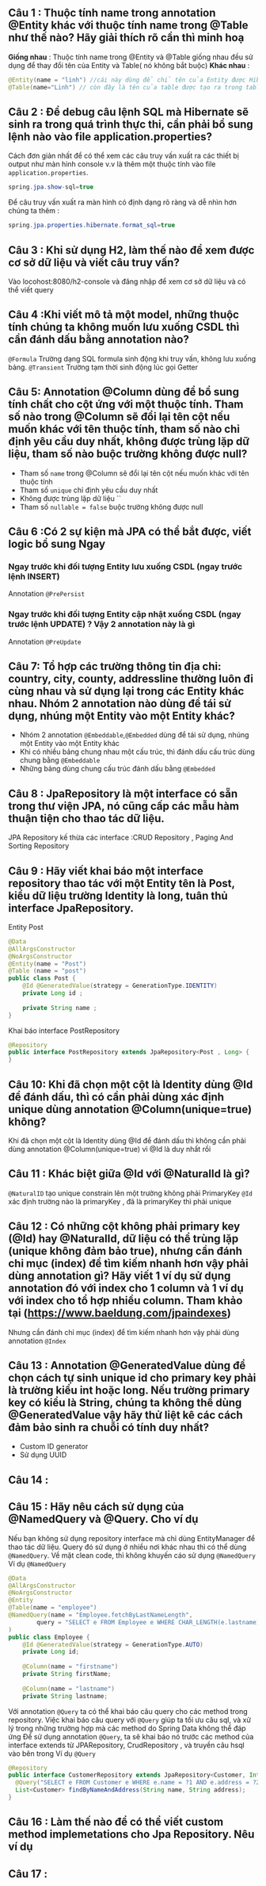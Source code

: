 ## Câu 1 : Thuộc tính name trong annotation @Entity khác với thuộc tính name trong @Table như thế nào? Hãy giải thích rõ cần thì minh hoạ
 **Giống nhau** : Thuộc tính name trong @Entity và @Table giống nhau đều sử dụng để thay đổi tên của Entity và Table( nó không bắt buộc)
 **Khác nhau** : 
 ```java
 @Entity(name = "linh") //cái này dùng để chỉ tên của Entity được Hibernate quản lsy 
 @Table(name="Linh") // còn đây là tên của table được tạo ra trong table 
 ```

## Câu 2 : Để debug câu lệnh SQL mà Hibernate sẽ sinh ra trong quá trình thực thi, cần phải bổ sung lệnh nào vào file application.properties?
Cách đơn giản nhất để có thể xem các câu truy vấn xuất ra các thiết bị output như màn hình console v.v là thêm một thuộc tính vào file `application.properties`.
```java
spring.jpa.show-sql=true
```
Để câu truy vấn xuất ra màn hình có định dạng rõ ràng và dễ nhìn hơn chúng ta thêm :
```java
spring.jpa.properties.hibernate.format_sql=true
```
## Câu 3 : Khi sử dụng H2, làm thế nào để xem được cơ sở dữ liệu và viết câu truy vấn?
Vào locohost:8080/h2-console và đăng nhập để xem cơ sở dữ liệu và có thể viết query 
## Câu 4 :Khi viết mô tả một model, những thuộc tính chúng ta không muốn lưu xuống CSDL thì cần đánh dấu bằng annotation nào?
`@Formula` Trường dạng SQL formula sinh động khi truy vấn, không lưu xuống bảng. 
`@Transient` Trường tạm thời sinh động lúc gọi Getter

## Câu 5: Annotation @Column dùng để bổ sung tính chất cho cột ứng với một thuộc tính. Tham số nào trong @Column sẽ đổi lại tên cột nếu muốn khác với tên thuộc tính, tham số nào chỉ định yêu cầu duy nhất, không được trùng lặp dữ liệu, tham số nào buộc trường không được null?
* Tham số `name` trong @Column sẽ đổi lại tên cột nếu muốn khác với tên thuộc tính
* Tham số `unique` chỉ định yêu cầu duy nhất 
* Không được trùng lặp dữ liệu ``
* Tham số `nullable = false` buộc trường không được null
## Câu 6 :Có 2 sự kiện mà JPA có thể bắt được, viết logic bổ sung Ngay
### Ngay trước khi đối tượng Entity lưu xuống CSDL (ngay trước lệnh INSERT)  
Annotation `@PrePersist`
### Ngay trước khi đối tượng Entity cập nhật xuống CSDL (ngay trước lệnh UPDATE) ? Vậy 2 annotation này là gì
Annotation `@PreUpdate`
## Câu 7: Tổ hợp các trường thông tin địa chỉ: country, city, county, addressline thường luôn đi cùng nhau và sử dụng lại trong các Entity khác nhau. Nhóm 2 annotation nào dùng để tái sử dụng, nhúng một Entity vào một Entity khác? 
* Nhóm 2 annotation `@Embeddable`,`@Embedded`  dùng để tái sử dụng, nhúng một Entity vào một Entity khác 
* Khi có nhiều bảng chung nhau một cấu trúc, thì đánh dấu cấu trúc dùng chung bằng `@Embeddable`
* Những bảng dùng chung cấu trúc đánh dấu bằng `@Embedded`
## Câu 8 : JpaRepository là một interface có sẵn trong thư viện JPA, nó cũng cấp các mẫu hàm thuận tiện cho thao tác dữ liệu. 
 JPA Repository kế thừa các interface :CRUD Repository , Paging And Sorting Repository

## Câu 9 : Hãy viết khai báo một interface repository thao tác với một Entity tên là Post, kiểu dữ liệu trường Identity là long, tuân thủ interface JpaRepository.
Entity Post 
```java
@Data
@AllArgsConstructor
@NoArgsConstructor
@Entity(name = "Post")
@Table (name = "post")
public class Post {
    @Id @GeneratedValue(strategy = GenerationType.IDENTITY)
    private Long id ;
    
    private String name ; 
}
```
Khai báo interface PostRepository
```java 
@Repository
public interface PostRepository extends JpaRepository<Post , Long> {
}
```
## Câu 10: Khi đã chọn một cột là Identity dùng @Id để đánh dấu, thì có cần phải dùng xác định unique dùng annotation @Column(unique=true) không? 
Khi đã chọn một cột là Identity dùng @Id để đánh dấu thì không cần phải dùng annotation @Column(unique=true) vì @Id là duy nhất rồi

## Câu 11 : Khác biệt giữa @Id với @NaturalId là gì? 
`@NaturalID` tạo unique constrain lên một trường không phải PrimaryKey 
`@Id` xác định trường nào là primaryKey , đã là primaryKey thì  phải unique 

## Câu 12 : Có những cột không phải primary key (@Id) hay @NaturalId, dữ liệu có thể trùng lặp (unique không đảm bảo true), nhưng cần đánh chỉ mục (index) để tìm kiếm nhanh hơn vậy phải dùng annotation gì? Hãy viết 1 ví dụ sử dụng annotation đó với index cho 1 column và 1 ví dụ với index cho tổ hợp nhiều column. Tham khảo tại (https://www.baeldung.com/jpaindexes)
 Nhưng cần đánh chỉ mục (index) để tìm kiếm nhanh hơn vậy phải dùng annotation `@Index`

## Câu 13 : Annotation @GeneratedValue dùng để chọn cách tự sinh unique id cho primary key phải là trường kiểu int hoặc long. Nếu trường primary key có kiểu là String, chúng ta không thể dùng @GeneratedValue vậy hãy thử liệt kê các cách đảm bảo sinh ra chuỗi có tính duy nhất?
* Custom ID generator
* Sử dụng UUID 

## Câu 14 : 
## Câu 15 : Hãy nêu cách sử dụng của @NamedQuery và @Query. Cho ví dụ
Nếu bạn không sử dụng repository interface mà chỉ dùng EntityManager để thao tác dữ liệu. Query đó
sử dụng ở nhiều nơi khác nhau thì có thể dùng `@NamedQuery`.
Về mặt clean code, thì không khuyến cáo sử dụng `@NamedQuery`
Ví dụ `@NamedQuery`
```java
@Data
@AllArgsConstructor
@NoArgsConstructor
@Entity
@Table(name = "employee")
@NamedQuery(name = "Employee.fetchByLastNameLength",
        query = "SELECT e FROM Employee e WHERE CHAR_LENGTH(e.lastname) =:length "
)
public class Employee {
    @Id @GeneratedValue(strategy = GenerationType.AUTO)
    private Long id;
 
    @Column(name = "firstname")
    private String firstName;
 
    @Column(name = "lastname")
    private String lastname;
```
Với annotation `@Query` ta có thể khai báo câu query cho các method trong repository.
Việc khai báo câu query với `@Query` giúp ta tối ưu câu sql, và xử lý trong những trường hợp mà các method do Spring Data không thể đáp ứng
Để sử dụng annotation `@Query`, ta sẽ khai báo nó trước các method của interface extends từ JPARepository, CrudRepository , và truyền câu hsql vào bên trong
Ví dụ `@Query`
```java
@Repository
public interface CustomerRepository extends JpaRepository<Customer, Integer> {
  @Query("SELECT e FROM Customer e WHERE e.name = ?1 AND e.address = ?2")
  List<Customer> findByNameAndAddress(String name, String address);
}
```
## Câu 16 : Làm thế nào để có thể viết custom method implemetations cho Jpa Repository. Nêu ví dụ
## Câu 17 :
